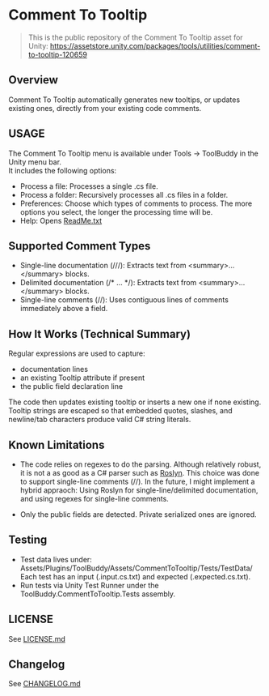 # Comment To Tooltip

> This is the public repository of the Comment To Tooltip asset for Unity: https://assetstore.unity.com/packages/tools/utilities/comment-to-tooltip-120659

## Overview
Comment To Tooltip automatically generates new tooltips, or updates existing ones, directly from your existing code comments.

## USAGE

The Comment To Tooltip menu is available under Tools -> ToolBuddy in the Unity menu bar.  
It includes the following options:  
  * Process a file: Processes a single .cs file.  
  * Process a folder: Recursively processes all .cs files in a folder.  
  * Preferences: Choose which types of comments to process. The more options you select, the longer the processing time will be.  
  * Help: Opens [ReadMe.txt](Assets/Plugins/ToolBuddy/Assets/CommentToTooltip/ReadMe.txt)

## Supported Comment Types

- Single-line documentation (///): Extracts text from \<summary\>…\</summary\> blocks.
- Delimited documentation (/* … */): Extracts text from \<summary\>…</summary\> blocks.
- Single-line comments (//): Uses contiguous lines of comments immediately above a field.

## How It Works (Technical Summary)

Regular expressions are used to capture:
- documentation lines
- an existing Tooltip attribute if present
- the public field declaration line

The code then updates existing tooltip or inserts a new one if none existing. Tooltip strings are escaped so that embedded quotes, slashes, and newline/tab characters produce valid C# string literals.

## Known Limitations

- The code relies on regexes to do the parsing. Although relatively robust, it is not a as good as a C# parser such as [Roslyn](https://github.com/dotnet/roslyn). This choice was done to support single-line comments (//). In the future, I might implement a hybrid appraoch: Using Roslyn for single-line/delimited documentation, and using regexes for single-line comments.

- Only the public fields are detected. Private serialized ones are ignored.


## Testing

- Test data lives under:
  Assets/Plugins/ToolBuddy/Assets/CommentToTooltip/Tests/TestData/
  Each test has an input (.input.cs.txt) and expected (.expected.cs.txt).
- Run tests via Unity Test Runner under the ToolBuddy.CommentToTooltip.Tests assembly.

## LICENSE

See [LICENSE.md](LICENSE.md)

## Changelog

See [CHANGELOG.md](Assets/Plugins/ToolBuddy/Assets/CommentToTooltip/CHANGELOG.md)
